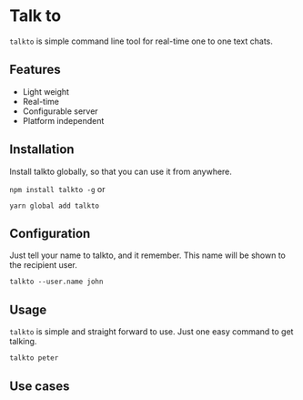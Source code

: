 # Talk to
`talkto` is simple command line tool for real-time one to one text chats.

## Features
  * Light weight
  * Real-time
  * Configurable server
  * Platform independent

## Installation
Install talkto globally, so that you can use it from anywhere.

`npm install talkto -g`
or

`yarn global add talkto`

## Configuration
Just tell your name to talkto, and it remember. This name will be shown to the recipient user.

`talkto --user.name john`

## Usage
`talkto` is simple and straight forward to use.
Just one easy command to get talking.

`talkto peter`

## Use cases
